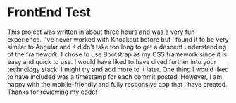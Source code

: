 # FrontEnd Test

This project was written in about three hours and was a very
fun experience. I've never worked with Knockout before but I
found it to be very similar to Angular and it didn't take too
long to get a descent understanding of the framework. I chose
to use Bootstrap as my CSS framework since it is easy and quick
to use. I would have liked to have dived further into your technology
stack. I might try and add more to it later. One thing I would
liked to have included was a timestamp for each commit posted.
However, I am happy with the mobile-friendly and fully responsive
app that I have created. Thanks for reviewing my code!
